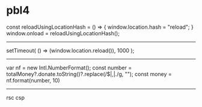 # pbl4

const reloadUsingLocationHash = () => {
window.location.hash = "reload";
}
window.onload = reloadUsingLocationHash();

---

setTimeout(
() => (window.location.reload()),
1000
);

---

var nf = new Intl.NumberFormat();
const number = totalMoney?.donate.toString()?.replace(/\$|,|\./g, "");
const money = nf.format(number, 10)

---

rsc csp

